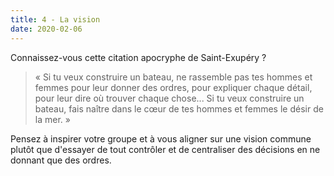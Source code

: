 ```yaml
---
title: 4 - La vision
date: 2020-02-06
---
```


Connaissez-vous cette citation apocryphe de Saint-Exupéry&nbsp;?
> «&nbsp;Si tu veux construire un bateau, ne rassemble pas tes hommes et femmes pour leur donner des ordres, pour expliquer chaque détail, pour leur dire où trouver chaque chose... Si tu veux construire un bateau, fais naître dans le cœur de tes hommes et femmes le désir de la mer.&nbsp;»

Pensez à inspirer votre groupe et à vous aligner sur une vision commune plutôt que d'essayer de tout contrôler et de centraliser des décisions en ne donnant que des ordres.